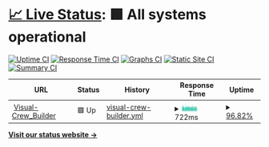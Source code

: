 # [📈 Live Status](https://demo.upptime.js.org): <!--live status--> **🟩 All systems operational**

[![Uptime CI](https://github.com/Ckal/uptime/Ckal/uptime/workflows/Uptime%20CI/badge.svg)](https://github.com/Ckal/uptime/Ckal/uptime/actions?query=workflow%3A%22Uptime+CI%22)
[![Response Time CI](https://github.com/Ckal/uptime/Ckal/uptime/workflows/Response%20Time%20CI/badge.svg)](https://github.com/Ckal/uptime/Ckal/uptime/actions?query=workflow%3A%22Response+Time+CI%22)
[![Graphs CI](https://github.com/Ckal/uptime/Ckal/uptime/workflows/Graphs%20CI/badge.svg)](https://github.com/Ckal/uptime/Ckal/uptime/actions?query=workflow%3A%22Graphs+CI%22)
[![Static Site CI](https://github.com/Ckal/uptime/Ckal/uptime/workflows/Static%20Site%20CI/badge.svg)](https://github.com/Ckal/uptime/Ckal/uptime/actions?query=workflow%3A%22Static+Site+CI%22)
[![Summary CI](https://github.com/Ckal/uptime/Ckal/uptime/workflows/Summary%20CI/badge.svg)](https://github.com/Ckal/uptime/Ckal/uptime/actions?query=workflow%3A%22Summary+CI%22)

<!--start: status pages-->
<!-- This summary is generated by Upptime (https://github.com/upptime/upptime) -->
<!-- Do not edit this manually, your changes will be overwritten -->
<!-- prettier-ignore -->
| URL | Status | History | Response Time | Uptime |
| --- | ------ | ------- | ------------- | ------ |
| <img alt="" src="https://icons.duckduckgo.com/ip3/visual-crew-builder.ai.ico" height="13"> [Visual-Crew_Builder](https://visual-crew-builder.ai) | 🟩 Up | [visual-crew-builder.yml](https://github.com/Ckal/Uptime/commits/HEAD/history/visual-crew-builder.yml) | <details><summary><img alt="Response time graph" src="./graphs/visual-crew-builder/response-time-week.png" height="20"> 722ms</summary><br><a href="https://Ckal.github.io/Uptime/history/visual-crew-builder"><img alt="Response time 743" src="https://img.shields.io/endpoint?url=https%3A%2F%2Fraw.githubusercontent.com%2FCkal%2FUptime%2FHEAD%2Fapi%2Fvisual-crew-builder%2Fresponse-time.json"></a><br><a href="https://Ckal.github.io/Uptime/history/visual-crew-builder"><img alt="24-hour response time 691" src="https://img.shields.io/endpoint?url=https%3A%2F%2Fraw.githubusercontent.com%2FCkal%2FUptime%2FHEAD%2Fapi%2Fvisual-crew-builder%2Fresponse-time-day.json"></a><br><a href="https://Ckal.github.io/Uptime/history/visual-crew-builder"><img alt="7-day response time 722" src="https://img.shields.io/endpoint?url=https%3A%2F%2Fraw.githubusercontent.com%2FCkal%2FUptime%2FHEAD%2Fapi%2Fvisual-crew-builder%2Fresponse-time-week.json"></a><br><a href="https://Ckal.github.io/Uptime/history/visual-crew-builder"><img alt="30-day response time 684" src="https://img.shields.io/endpoint?url=https%3A%2F%2Fraw.githubusercontent.com%2FCkal%2FUptime%2FHEAD%2Fapi%2Fvisual-crew-builder%2Fresponse-time-month.json"></a><br><a href="https://Ckal.github.io/Uptime/history/visual-crew-builder"><img alt="1-year response time 751" src="https://img.shields.io/endpoint?url=https%3A%2F%2Fraw.githubusercontent.com%2FCkal%2FUptime%2FHEAD%2Fapi%2Fvisual-crew-builder%2Fresponse-time-year.json"></a></details> | <details><summary><a href="https://Ckal.github.io/Uptime/history/visual-crew-builder">96.82%</a></summary><a href="https://Ckal.github.io/Uptime/history/visual-crew-builder"><img alt="All-time uptime 99.36%" src="https://img.shields.io/endpoint?url=https%3A%2F%2Fraw.githubusercontent.com%2FCkal%2FUptime%2FHEAD%2Fapi%2Fvisual-crew-builder%2Fuptime.json"></a><br><a href="https://Ckal.github.io/Uptime/history/visual-crew-builder"><img alt="24-hour uptime 94.44%" src="https://img.shields.io/endpoint?url=https%3A%2F%2Fraw.githubusercontent.com%2FCkal%2FUptime%2FHEAD%2Fapi%2Fvisual-crew-builder%2Fuptime-day.json"></a><br><a href="https://Ckal.github.io/Uptime/history/visual-crew-builder"><img alt="7-day uptime 96.82%" src="https://img.shields.io/endpoint?url=https%3A%2F%2Fraw.githubusercontent.com%2FCkal%2FUptime%2FHEAD%2Fapi%2Fvisual-crew-builder%2Fuptime-week.json"></a><br><a href="https://Ckal.github.io/Uptime/history/visual-crew-builder"><img alt="30-day uptime 99.17%" src="https://img.shields.io/endpoint?url=https%3A%2F%2Fraw.githubusercontent.com%2FCkal%2FUptime%2FHEAD%2Fapi%2Fvisual-crew-builder%2Fuptime-month.json"></a><br><a href="https://Ckal.github.io/Uptime/history/visual-crew-builder"><img alt="1-year uptime 99.25%" src="https://img.shields.io/endpoint?url=https%3A%2F%2Fraw.githubusercontent.com%2FCkal%2FUptime%2FHEAD%2Fapi%2Fvisual-crew-builder%2Fuptime-year.json"></a></details>

<!--end: status pages-->

[**Visit our status website →**](https://demo.upptime.js.org)
